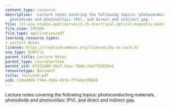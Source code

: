 ```yaml
---
content_type: resource
description: 'Lecture notes covering the following topics: photoconducting materials,
  photodiode and photovoltaic (PV), and direct and indirect gap.'
file: /ol-ocw-studio-app/courses/3-15-electrical-optical-magnetic-materials-and-devices-fall-2006/110ed969f7442b8ed4f4ff7a8e3d9026_lecture9.pdf
file_size: 145369
file_type: application/pdf
learning_resource_types:
- Lecture Notes
license: https://creativecommons.org/licenses/by-nc-sa/4.0/
ocw_type: OCWFile
parent_title: Lecture Notes
parent_type: CourseSection
parent_uid: 6f321db9-36e7-d1ec-78de-33e7f6503be1
resourcetype: Document
title: lecture9.pdf
uid: 110ed969-f744-2b8e-d4f4-ff7a8e3d9026
---
```

Lecture notes covering the following topics: photoconducting materials, photodiode and photovoltaic (PV), and direct and indirect gap.